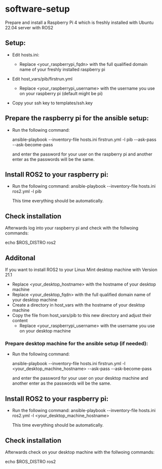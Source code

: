 # software-setup

Prepare and install a Raspberry Pi 4 which is freshly installed with Ubuntu 22.04 server with ROS2

## Setup:

- Edit hosts.ini:
  - Replace <your_raspberrypi_fqdn> with the full qualified domain name of your freshly installed raspberry pi

- Edit host_vars/pib/firstrun.yml
  - Replace <your_raspberrypi_username> with the username you use on your raspberry pi (default might be pi)

- Copy your ssh key to templates/ssh.key

## Prepare the raspberry pi for the ansible setup:

- Run the following command:
  
  ansible-playbook --inventory-file hosts.ini firstrun.yml -l pib --ask-pass --ask-become-pass

  and enter the password for your user on the raspberry pi and another enter as the passwords will be the same.

## Install ROS2 to your raspberry pi:

- Run the following command:
  ansible-playbook --inventory-file hosts.ini ros2.yml -l pib

  This time everything should be automatically.

## Check installation

Afterwards log into your raspberry pi and check with the follwoing commands:

  echo $ROS_DISTRO
  ros2

## Additonal 

If you want to install ROS2 to your Linux Mint desktop machine with Version 21.1

  - Replace <your_desktop_hostname> with the hostname of your desktop machine
  - Replace <your_desktop_fqdn> with the full qualified domain name of your desktop machine
  - Create a directory in host_vars with the hostname of your desktop machine
  - Copy the file from host_vars/pib to this new directory and adjust their content
    - Replace <your_raspberrypi_username> with the username you use on your desktop machine

### Prepare desktop machine for the ansible setup (if needed):

- Run the following command:

  ansible-playbook --inventory-file hosts.ini firstrun.yml -l <your_desktop_machine_hostname> --ask-pass --ask-become-pass

  and enter the password for your user on your desktop machine and another enter as the passwords will be the same.

## Install ROS2 to your raspberry pi:

- Run the following command:
  ansible-playbook --inventory-file hosts.ini ros2.yml -l <your_desktop_machine_hostname>

  This time everything should be automatically.

## Check installation

Afterwards check on your desktop machine with the follwoing commands:

  echo $ROS_DISTRO
  ros2

